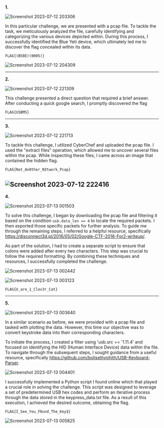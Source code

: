 **1.**

![Screenshot 2023-07-12 203306](https://github.com/Chikao28/CTF-Capture-The-Flag-Writeups/assets/90115832/05ac703b-192f-4aad-95b8-a9c49506690c)

In this particular challenge, we are presented with a pcap file. To tackle the task, we meticulously analyzed the file, carefully identifying and categorizing the various devices depicted within. During this process, I successfully identified the Blue Yeti device, which ultimately led me to discover the flag concealed within its data.

`FLAG{(B58E)(0005)}`

![Screenshot 2023-07-12 204309](https://github.com/Chikao28/CTF-Capture-The-Flag-Writeups/assets/90115832/2f6e8e9c-24ed-4a27-974a-5280ba6b7218)

----------------------------------------------------------------------------------------------------------------------------------------------------------------

**2.**

![Screenshot 2023-07-12 221309](https://github.com/Chikao28/CTF-Capture-The-Flag-Writeups/assets/90115832/1199c940-e1b3-4fe0-a924-7e698689e957)

This challenge presented a direct question that required a brief answer. After conducting a quick google search, I promptly discovered the flag

`FLAG{USBMS}`

----------------------------------------------------------------------------------------------------------------------------------------------------------------

**3.**

![Screenshot 2023-07-12 221713](https://github.com/Chikao28/CTF-Capture-The-Flag-Writeups/assets/90115832/6f69e66c-10e5-4f23-a051-18c6b27b2c75)

To tackle this challenge, I utilized CyberChef and uploaded the pcap file. I used the "extract files" operation, which allowed me to uncover several files within the pcap. While inspecting these files, I came across an image that contained the hidden flag.

`FLAG{Not_An0ther_N3twork_Pcap}`


![Screenshot 2023-07-12 222416](https://github.com/Chikao28/CTF-Capture-The-Flag-Writeups/assets/90115832/881d5ebc-1690-4325-a5af-dd2431f6f66b)
----------------------------------------------------------------------------------------------------------------------------------------------------------------

**4.**

![Screenshot 2023-07-13 001503](https://github.com/Chikao28/CTF-Capture-The-Flag-Writeups/assets/90115832/6c532353-6252-44fb-98dc-93125cf9e23c)

To solve this challenge, I began by downloading the pcap file and filtering it based on the condition `usb.data_len == 4` to locate the required packets. I then exported those specific packets for further analysis. To guide me through the remaining steps, I referred to a helpful resource, specifically https://disconnect3d.pl/2016/05/02/Google-CTF-2016-For2-writeup/.

As part of the solution, I had to create a separate script to ensure that colons were added after every two characters. This step was crucial to follow the required formatting. By combining these techniques and resources, I successfully completed the challenge.

![Screenshot 2023-07-13 002442](https://github.com/Chikao28/CTF-Capture-The-Flag-Writeups/assets/90115832/60c1bd97-ad61-4133-9b62-b1f9f1faadb6)

![Screenshot 2023-07-13 003123](https://github.com/Chikao28/CTF-Capture-The-Flag-Writeups/assets/90115832/e3223ba5-aa93-431f-b8b9-d83987234b55)

`FLAG{U_are_1_Clev3r_Cat}`

------------------------------------------------------------------------------------------------------------------------------------------------------------------
**5.**

![Screenshot 2023-07-13 003640](https://github.com/Chikao28/CTF-Capture-The-Flag-Writeups/assets/90115832/cc3062f1-484a-476b-aefb-7f82bbcdb982)

In a similar scenario as before, we were provided with a pcap file and tasked with plotting the data. However, this time our objective was to convert keystroke data into their corresponding characters.

To initiate the process, I created a filter using 'usb.src == '1.11.4' and focused on identifying the HID (Human Interface Device) data within the file. To navigate through the subsequent steps, I sought guidance from a useful resource, specifically https://github.com/bolisettynihith/USB-Keyboard-Parser.

![Screenshot 2023-07-13 004401](https://github.com/Chikao28/CTF-Capture-The-Flag-Writeups/assets/90115832/e82c1011-4624-48f7-bbcf-048dec05fbe3)

I successfully implemented a Python script I found online which that played a crucial role in solving the challenge. This script was designed to leverage a set of predetermined USB hex codes and perform an iterative process through the data stored in the keypress_data.txt file. As a result of this execution, I achieved the desired outcome, obtaining the flag.

`FLAG{I_See_You_F0und_The_Key$}`

![Screenshot 2023-07-13 005825](https://github.com/Chikao28/CTF-Capture-The-Flag-Writeups/assets/90115832/57b3bd6c-ea3b-4cbc-9cb1-1d841680db4c)






















